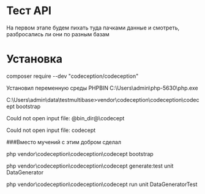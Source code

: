 # Тест API

На первом этапе будем пихать туда пачками данные и смотреть, разбросались ли они по разным базам

# Установка

composer require --dev "codeception/codeception"

Установил переменную среды PHPBIN C:\Users\admin\php-5630\php.exe

C:\Users\admin\data\testmultibase>vendor\codeception\codeception\codecept bootstrap

Could not open input file: @bin_dir@\codecept

Could not open input file: codecept

###Вместо мучений с этим добром сделал

php vendor\codeception\codeception\codecept bootstrap

php vendor\codeception\codeception\codecept generate:test unit DataGenerator

php vendor\codeception\codeception\codecept run unit DataGeneratorTest


